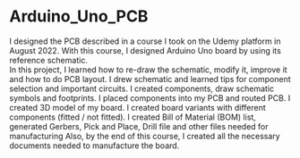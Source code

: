 # Arduino_Uno_PCB
I designed the PCB described in a course I took on the Udemy platform in August 2022.
With this course, I designed Arduino Uno board by using its reference schematic.   
In this project, I learned how to re-draw the schematic, modify it, improve it and how to do PCB layout. I drew schematic and learned tips for component selection and important circuits. I created components, draw schematic symbols and footprints. I placed components into my PCB and routed PCB. I created 3D model of my board. I created board variants with different components (fitted / not fitted). I created Bill of Material (BOM) list, generated Gerbers, Pick and Place, Drill file and other files needed for manufacturing
Also, by the end of this course, I created all the necessary documents needed to manufacture the board. 
